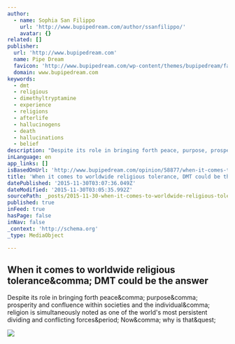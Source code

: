 ```yaml
---
author:
  - name: Sophia San Filippo
    url: 'http://www.bupipedream.com/author/ssanfilippo/'
    avatar: {}
related: []
publisher:
  url: 'http://www.bupipedream.com'
  name: Pipe Dream
  favicon: 'http://www.bupipedream.com/wp-content/themes/bupipedream/favicon.ico'
  domain: www.bupipedream.com
keywords:
  - dmt
  - religious
  - dimethyltryptamine
  - experience
  - religions
  - afterlife
  - hallucinogens
  - death
  - hallucinations
  - belief
description: "Despite its role in bringing forth peace, purpose, prosperity and confluence within societies and the individual, religion is simultaneously noted as one of the world's most persistent dividing and conflicting forces. Now, why is that?"
inLanguage: en
app_links: []
isBasedOnUrl: 'http://www.bupipedream.com/opinion/58877/when-it-comes-to-worldwide-religious-tolerance-dmt-could-be-the-answer/'
title: 'When it comes to worldwide religious tolerance, DMT could be the answer'
datePublished: '2015-11-30T03:07:36.049Z'
dateModified: '2015-11-30T03:05:35.992Z'
sourcePath: _posts/2015-11-30-when-it-comes-to-worldwide-religious-tolerance-dmt-could-be.md
published: true
inFeed: true
hasPage: false
inNav: false
_context: 'http://schema.org'
_type: MediaObject

---
```

<article style=""><h1>When it comes to worldwide religious tolerance&amp;comma; DMT could be the answer</h1><p>Despite its role in bringing forth peace&amp;comma; purpose&amp;comma; prosperity and confluence within societies and the individual&amp;comma; religion is simultaneously noted as one of the world's most persistent dividing and conflicting forces&amp;period; Now&amp;comma; why is that&amp;quest;</p><img src="http://www.bupipedream.com/wp-content/uploads/2015/10/Sophia-San-Filippo-WEB1-1024x1024.jpg" /></article>